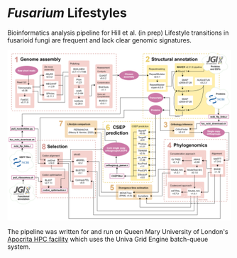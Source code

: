 # *Fusarium* Lifestyles
 
Bioinformatics analysis pipeline for Hill et al. (in prep) Lifestyle transitions in fusarioid fungi are frequent and lack clear genomic signatures.

![Pipeline workflow](pipeline.png)

The pipeline was written for and run on Queen Mary University of London's [Apocrita HPC facility](http://doi.org/10.5281/zenodo.438045) which uses the Univa Grid Engine batch-queue system.
